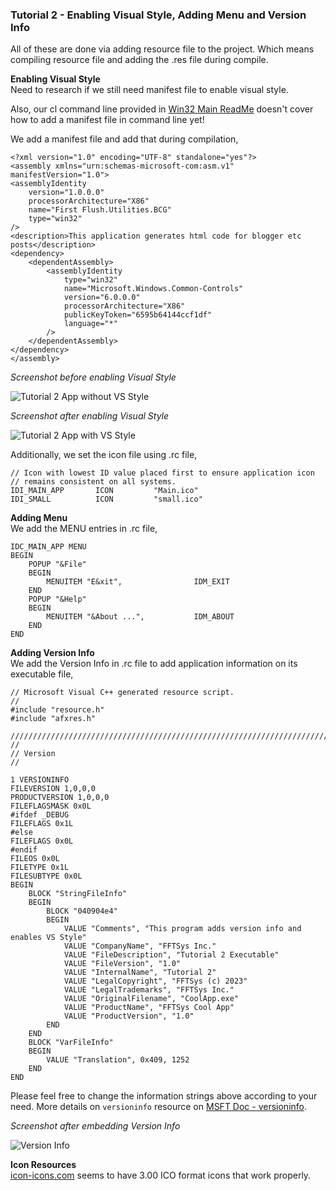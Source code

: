 ### Tutorial 2 - Enabling Visual Style, Adding Menu and Version Info
All of these are done via adding resource file to the project. Which means compiling resource file and adding the .res file during compile.

**Enabling Visual Style**  
Need to research if we still need manifest file to enable visual style.

Also, our cl command line provided in [Win32 Main ReadMe](../../) doesn't cover how to add a manifest file in command line yet!

We add a manifest file and add that during compilation,

    <?xml version="1.0" encoding="UTF-8" standalone="yes"?>
    <assembly xmlns="urn:schemas-microsoft-com:asm.v1" manifestVersion="1.0">
    <assemblyIdentity
        version="1.0.0.0"
        processorArchitecture="X86"
        name="First Flush.Utilities.BCG"
        type="win32"
    />
    <description>This application generates html code for blogger etc posts</description>
    <dependency>
        <dependentAssembly>
            <assemblyIdentity
                type="win32"
                name="Microsoft.Windows.Common-Controls"
                version="6.0.0.0"
                processorArchitecture="X86"
                publicKeyToken="6595b64144ccf1df"
                language="*"
            />
        </dependentAssembly>
    </dependency>
    </assembly>

*Screenshot before enabling Visual Style*  
  
![Tutorial 2 App without VS Style](https://user-images.githubusercontent.com/7858031/218615364-be83dd7b-cb43-48aa-8002-1ad34586b605.png)

*Screenshot after enabling Visual Style*  
  
![Tutorial 2 App with VS Style](https://user-images.githubusercontent.com/7858031/218615483-4c3a45d6-c797-4f06-a3cf-59731cccfaaf.png)

Additionally, we set the icon file using .rc file,

    // Icon with lowest ID value placed first to ensure application icon
    // remains consistent on all systems.
    IDI_MAIN_APP       ICON         "Main.ico"
    IDI_SMALL          ICON         "small.ico"


**Adding Menu**  
We add the MENU entries in .rc file,

    IDC_MAIN_APP MENU
    BEGIN
        POPUP "&File"
        BEGIN
            MENUITEM "E&xit",                IDM_EXIT
        END
        POPUP "&Help"
        BEGIN
            MENUITEM "&About ...",           IDM_ABOUT
        END
    END


**Adding Version Info**  
We add the Version Info in .rc file to add application information on its executable file,

    // Microsoft Visual C++ generated resource script.
    //
    #include "resource.h"
    #include "afxres.h"

    /////////////////////////////////////////////////////////////////////////////
    //
    // Version
    //

    1 VERSIONINFO
    FILEVERSION 1,0,0,0
    PRODUCTVERSION 1,0,0,0
    FILEFLAGSMASK 0x0L
    #ifdef _DEBUG
    FILEFLAGS 0x1L
    #else
    FILEFLAGS 0x0L
    #endif
    FILEOS 0x0L
    FILETYPE 0x1L
    FILESUBTYPE 0x0L
    BEGIN
        BLOCK "StringFileInfo"
        BEGIN
            BLOCK "040904e4"
            BEGIN
                VALUE "Comments", "This program adds version info and enables VS Style"
                VALUE "CompanyName", "FFTSys Inc."
                VALUE "FileDescription", "Tutorial 2 Executable"
                VALUE "FileVersion", "1.0"
                VALUE "InternalName", "Tutorial 2"
                VALUE "LegalCopyright", "FFTSys (c) 2023"
                VALUE "LegalTrademarks", "FFTSys Inc."
                VALUE "OriginalFilename", "CoolApp.exe"
                VALUE "ProductName", "FFTSys Cool App"
                VALUE "ProductVersion", "1.0"
            END
        END
        BLOCK "VarFileInfo"
        BEGIN
            VALUE "Translation", 0x409, 1252
        END
    END


Please feel free to change the information strings above according to your need. More details on `versioninfo` resource on [MSFT Doc - versioninfo](https://learn.microsoft.com/en-us/windows/win32/menurc/versioninfo-resource).

*Screenshot after embedding Version Info*  
  
![Version Info](https://user-images.githubusercontent.com/7858031/218615298-26b3db65-815b-4e37-8aae-eee83d2a01c7.png)


**Icon Resources**  
[icon-icons.com](https://icon-icons.com/download/144865/ICO/48/) seems to have 3.00 ICO format icons that work properly.